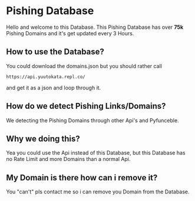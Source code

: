 # Pishing Database

Hello and welcome to this Database. This Pishing Database has over **75k** Pishing Domains and it's get updated every 3 Hours.

## How to use the Database?

You could download the domains.json but you should rather call 

    https://api.yuutokata.repl.co/

and get it as a json and loop through it.

## How do we detect Pishing Links/Domains?

We detecting the Pishing Domains through other Api's and Pyfunceble. 

## Why we doing this?

Yea you could use the Api instead of this Database, but this Database has no Rate Limit and more Domains than a normal Api.

## My Domain is there how can i remove it?

You "can't" pls contact me so i can  remove you Domain from the Database. 

